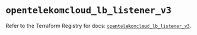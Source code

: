 # `opentelekomcloud_lb_listener_v3`

Refer to the Terraform Registry for docs: [`opentelekomcloud_lb_listener_v3`](https://registry.terraform.io/providers/opentelekomcloud/opentelekomcloud/1.36.18/docs/resources/lb_listener_v3).
